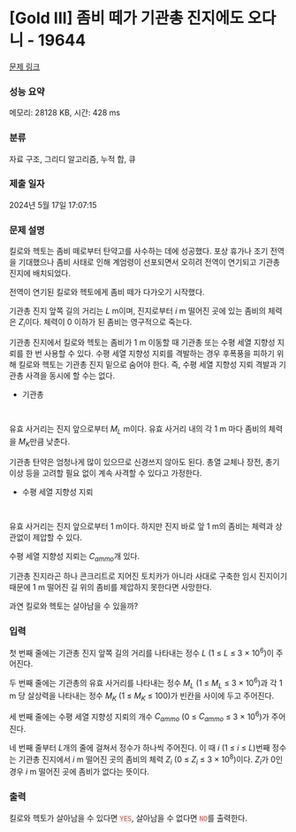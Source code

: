 # [Gold III] 좀비 떼가 기관총 진지에도 오다니 - 19644 

[문제 링크](https://www.acmicpc.net/problem/19644) 

### 성능 요약

메모리: 28128 KB, 시간: 428 ms

### 분류

자료 구조, 그리디 알고리즘, 누적 합, 큐

### 제출 일자

2024년 5월 17일 17:07:15

### 문제 설명

<p>킬로와 헥토는 좀비 떼로부터 탄약고를 사수하는 데에 성공했다. 포상 휴가나 조기 전역을 기대했으나 좀비 사태로 인해 계엄령이 선포되면서 오히려 전역이 연기되고 기관총 진지에 배치되었다.</p>

<p>전역이 연기된 킬로와 헥토에게 좀비 떼가 다가오기 시작했다.</p>

<p>기관총 진지 앞쪽 길의 거리는 <em>L</em> m이며, 진지로부터 <em>i</em> m 떨어진 곳에 있는 좀비의 체력은 <em>Z<sub>i</sub></em>이다. 체력이 0 이하가 된 좀비는 영구적으로 죽는다.</p>

<p>기관총 진지에서 킬로와 헥토는 좀비가 1 m 이동할 때 기관총 또는 수평 세열 지향성 지뢰를 한 번 사용할 수 있다. 수평 세열 지향성 지뢰를 격발하는 경우 후폭풍을 피하기 위해 킬로와 헥토는 기관총 진지 밑으로 숨어야 한다. 즉, 수평 세열 지향성 지뢰 격발과 기관총 사격을 동시에 할 수는 없다.</p>

<ul>
	<li>기관총</li>
</ul>

<p style="text-align: center;"><img alt="" src="https://upload.acmicpc.net/fe32a3a9-5f9c-4b34-9d12-a968c00b6f49/-/preview/"></p>

<p style="text-align: center;"><img alt="" src="https://upload.acmicpc.net/3c44c5e1-4270-4a75-b4ba-cb059831e552/-/preview/"></p>

<p>유효 사거리는 진지 앞으로부터 <em>M<sub>L</sub></em> m이다. 유효 사거리 내의 각 1 m 마다 좀비의 체력을 <em>M<sub>K</sub></em>만큼 낮춘다. </p>

<p>기관총 탄약은 엄청나게 많이 있으므로 신경쓰지 않아도 된다. 총열 교체나 장전, 총기 이상 등을 고려할 필요 없이 계속 사격할 수 있다고 가정한다.</p>

<ul>
	<li>수평 세열 지향성 지뢰</li>
</ul>

<p style="text-align: center;"><img alt="" src="https://upload.acmicpc.net/228ad3ee-f06a-4d2c-a62f-adecc51a86f0/-/preview/"></p>

<p style="text-align: center;"><img alt="" src="https://upload.acmicpc.net/2edc08ef-04c2-4f16-901f-ae2bd3988512/-/preview/"></p>

<p>유효 사거리는 진지 앞으로부터 1 m이다. 하지만 진지 바로 앞 1 m의 좀비는 체력과 상관없이 제압할 수 있다.</p>

<p>수평 세열 지향성 지뢰는 <em>C<sub>ammo</sub></em>개 있다. </p>

<p>기관총 진지라곤 하나 콘크리트로 지어진 토치카가 아니라 사대로 구축한 임시 진지이기 때문에 1 m 떨어진 길 위의 좀비를 제압하지 못한다면 사망한다. </p>

<p>과연 킬로와 헥토는 살아남을 수 있을까?</p>

### 입력 

 <p>첫 번째 줄에는 기관총 진지 앞쪽 길의 거리를 나타내는 정수 <em>L</em> (1 ≤ <em>L</em> ≤ 3 × 10<sup>6</sup>)이 주어진다. </p>

<p>두 번째 줄에는 기관총의 유효 사거리를 나타내는 정수 <em>M<sub>L</sub></em> (1 ≤ <em>M<sub>L</sub></em> ≤ 3 × 10<sup>6</sup>)과 각 1 m 당 살상력을 나타내는 정수 <em>M<sub>K</sub></em> (1 ≤ <em>M<sub>K</sub></em> ≤ 100)가 빈칸을 사이에 두고 주어진다.</p>

<p>세 번째 줄에는 수평 세열 지향성 지뢰의 개수 <em>C<sub>ammo</sub></em> (0 ≤ <em>C<sub>ammo</sub></em> ≤ 3 × 10<sup>6</sup>)가 주어진다.</p>

<p>네 번째 줄부터 <em>L</em>개의 줄에 걸쳐서 정수가 하나씩 주어진다. 이 때 <em>i</em> (1 ≤ <em>i</em> ≤ <em>L</em>)번째 정수는 기관총 진지에서 <em>i</em> m 떨어진 곳의 좀비의 체력 <em>Z<sub>i</sub></em> (0 ≤ <em>Z<sub>i</sub></em> ≤ 3 × 10<sup>8</sup>)이다. <em>Z<sub>i</sub></em>가 0인 경우 <em>i</em> m 떨어진 곳에 좀비가 없다는 뜻이다.</p>

### 출력 

 <p>킬로와 헥토가 살아남을 수 있다면 <span style="color:#e74c3c;"><code><span style="background-color:#ecf0f1;">YES</span></code></span>, 살아남을 수 없다면 <span style="color:#e74c3c;"><code><span style="background-color:#ecf0f1;">NO</span></code></span>를 출력한다.</p>

